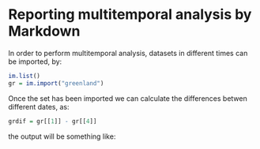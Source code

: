 # Reporting multitemporal analysis by Markdown

In order to perform multitemporal analysis, datasets in different times can be imported, by:

``` r
im.list()
gr = im.import("greenland")
```

Once the set has been imported we can calculate the differences betwen different dates, as:

``` r
grdif = gr[[1]] - gr[[4]]
```

the output will be something like:


